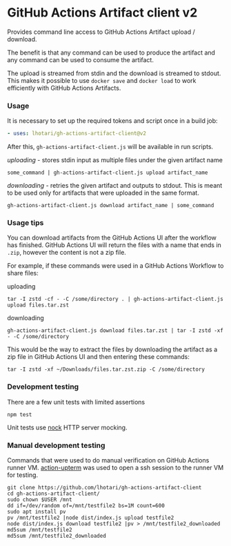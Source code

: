 # GitHub Actions Artifact client v2

Provides command line access to GitHub Actions Artifact upload / download.

The benefit is that any command can be used to produce the artifact and any command can be used to consume the artifact.

The upload is streamed from stdin and the download is streamed to stdout.
This makes it possible to use `docker save` and `docker load` to work efficiently with GitHub Actions Artifacts.

### Usage

It is necessary to set up the required tokens and script once in a build job:
```yaml
- uses: lhotari/gh-actions-artifact-client@v2
```

After this, `gh-actions-artifact-client.js` will be available in run scripts.

*uploading* - stores stdin input as multiple files under the given artifact name

```shell
some_command | gh-actions-artifact-client.js upload artifact_name
```

*downloading* - retries the given artifact and outputs to stdout.
This is meant to be used only for artifacts that were uploaded in the same format.

```shell
gh-actions-artifact-client.js download artifact_name | some_command
```

### Usage tips

You can download artifacts from the GitHub Actions UI after the workflow has finished.
GitHub Actions UI will return the files with a name that ends in `.zip`, however the content is not a zip file.

For example, if these commands were used in a GitHub Actions Workflow to share files:

uploading

```shell
tar -I zstd -cf - -C /some/directory . | gh-actions-artifact-client.js upload files.tar.zst
```

downloading

```shell
gh-actions-artifact-client.js download files.tar.zst | tar -I zstd -xf - -C /some/directory
```

This would be the way to extract the files by downloading the artifact as a zip file in GitHub Actions UI and then entering these commands:

```shell
tar -I zstd -xf ~/Downloads/files.tar.zst.zip -C /some/directory
```

### Development testing

There are a few unit tests with limited assertions

```shell
npm test
```

Unit tests use [nock](https://github.com/nock/nock) HTTP server mocking.

### Manual development testing

Commands that were used to do manual verification on GitHub Actions runner VM.
[action-upterm](https://github.com/lhotari/action-upterm) was used to open a ssh session to the runner VM for testing.

```shell
git clone https://github.com/lhotari/gh-actions-artifact-client
cd gh-actions-artifact-client/
sudo chown $USER /mnt
dd if=/dev/random of=/mnt/testfile2 bs=1M count=600
sudo apt install pv
pv /mnt/testfile2 |node dist/index.js upload testfile2
node dist/index.js download testfile2 |pv > /mnt/testfile2_downloaded
md5sum /mnt/testfile2
md5sum /mnt/testfile2_downloaded
```
